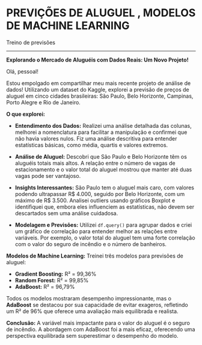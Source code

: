 # PREVIÇÕES DE ALUGUEL , MODELOS DE MACHINE LEARNING
Treino de previsões 





---

**Explorando o Mercado de Aluguéis com Dados Reais: Um Novo Projeto!**

Olá, pessoal!

Estou empolgado em compartilhar meu mais recente projeto de análise de dados! Utilizando um dataset do Kaggle, explorei a previsão de preços de aluguel em cinco cidades brasileiras: São Paulo, Belo Horizonte, Campinas, Porto Alegre e Rio de Janeiro.

**O que explorei:**
- **Entendimento dos Dados:** Realizei uma análise detalhada das colunas, melhorei a nomenclatura para facilitar a manipulação e confirmei que não havia valores nulos. Fiz uma análise descritiva para entender estatísticas básicas, como média, quartis e valores extremos.

- **Análise de Aluguel:** Descobri que São Paulo e Belo Horizonte têm os aluguéis totais mais altos. A relação entre o número de vagas de estacionamento e o valor total do aluguel mostrou que manter até duas vagas pode ser vantajoso. 

- **Insights Interessantes:** São Paulo tem o aluguel mais caro, com valores podendo ultrapassar R$ 4.000, seguido por Belo Horizonte, com um máximo de R$ 3.500. Analisei outliers usando gráficos Boxplot e identifiquei que, embora eles influenciem as estatísticas, não devem ser descartados sem uma análise cuidadosa.

- **Modelagem e Previsões:** Utilizei `df.query()` para agrupar dados e criei um gráfico de correlação para entender melhor as relações entre variáveis. Por exemplo, o valor total do aluguel tem uma forte correlação com o valor do seguro de incêndio e o número de banheiros. 

**Modelos de Machine Learning:**
Treinei três modelos para previsões de aluguel:
- **Gradient Boosting:** R² = 99,36%
- **Random Forest:** R² = 99,85%
- **AdaBoost:** R² = 96,79%

Todos os modelos mostraram desempenho impressionante, mas o **AdaBoost** se destacou por sua capacidade de evitar exageros, refletindo um R² de 96% que oferece uma avaliação mais equilibrada e realista.

**Conclusão:** A variável mais impactante para o valor do aluguel é o seguro de incêndio. A abordagem com AdaBoost foi a mais eficaz, oferecendo uma perspectiva equilibrada sem superestimar o desempenho do modelo.
